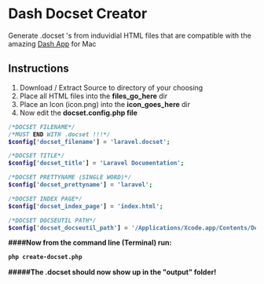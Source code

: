 # Dash Docset Creator
Generate .docset 's from induvidial HTML files that are compatible with the
amazing [Dash App](http://kapeli.com/dash/) for Mac

## Instructions

1. Download / Extract Source to directory of your choosing
2. Place all HTML files into the <strong>files_go_here</strong> dir
3. Place an Icon (icon.png) into the <strong>icon_goes_here</strong> dir
4. Now edit the <strong>docset.config.php<strong> file

```php
/*DOCSET FILENAME*/
/*MUST END WITH .docset !!!*/
$config['docset_filename'] = 'laravel.docset';

/*DOCSET TITLE*/
$config['docset_title'] = 'Laravel Documentation';

/*DOCSET PRETTYNAME (SINGLE WORD)*/
$config['docset_prettyname'] = 'laravel';

/*DOCSET INDEX PAGE*/
$config['docset_index_page'] = 'index.html';

/*DOCSET DOCSEUTIL PATH*/
$config['docset_docseutil_path'] = '/Applications/Xcode.app/Contents/Developer/usr/bin/docsetutil';
```

####Now from the command line (Terminal) run:
```sh
php create-docset.php
```

#####The .docset should now show up in the "output" folder!




